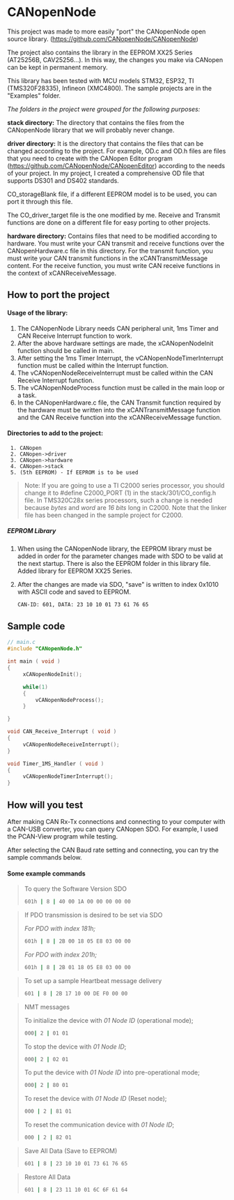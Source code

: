 # CANopenNode

This project was made to more easily "port" the CANopenNode open source library. (https://github.com/CANopenNode/CANopenNode)

The project also contains the library in the EEPROM XX25 Series (AT25256B, CAV25256...). In this way, the changes you make via CANopen can be kept in permanent memory.

This library has been tested with MCU models STM32, ESP32, TI (TMS320F28335), Infineon (XMC4800). The sample projects are in the "Examples" folder.



*The folders in the project were grouped for the following purposes:*

**stack directory:** The directory that contains the files from the CANopenNode library that we will probably never change.

**driver directory:** It is the directory that contains the files that can be changed according to the project. For example, OD.c and OD.h files are files that you need to create with the CANopen Editor program (https://github.com/CANopenNode/CANopenEditor) according to the needs of your project. In my project, I created a comprehensive OD file that supports DS301 and DS402 standards.

CO_storageBlank file, if a different EEPROM model is to be used, you can port it through this file.

The CO_driver_target file is the one modified by me. Receive and Transmit functions are done on a different file for easy porting to other projects.

**hardware directory:** Contains files that need to be modified according to hardware. You must write your CAN transmit and receive functions over the CANopenHardware.c file in this directory. For the transmit function, you must write your CAN transmit functions in the xCANTransmitMessage content. For the receive function, you must write CAN receive functions in the context of xCANReceiveMessage.





## How to port the project

#### Usage of the library:

1. The CANopenNode Library needs CAN peripheral unit, 1ms Timer and CAN Receive Interrupt function to work.
2. After the above hardware settings are made, the xCANopenNodeInit function should be called in main.
3. After setting the 1ms Timer Interrupt, the vCANopenNodeTimerInterrupt function must be called within the Interrupt function.
4. The vCANopenNodeReceiveInterrupt must be called within the CAN Receive Interrupt function.
5. The vCANopenNodeProcess function must be called in the main loop or a task.
6. In the CANopenHardware.c file, the CAN Transmit function required by the hardware must be written into the xCANTransmitMessage function and the CAN Receive function into the xCANReceiveMessage function.



#### Directories to add to the project:

     1. CANopen
     2. CANopen->driver
     3. CANopen->hardware
     4. CANopen->stack
     5. (5th EEPROM) - If EEPROM is to be used



> Note: If you are going to use a TI C2000 series processor, you should change it to #define C2000_PORT (1) in the stack/301/CO_config.h file. In TMS320C28x series processors, such a change is needed because *bytes* and *word* are *16 bits* long in C2000. Note that the linker file has been changed in the sample project for C2000.



##### EEPROM Library

   1. When using the CANopenNode library, the EEPROM library must be added in order for the parameter changes made with SDO to be valid at the next startup. There is also the EEPROM folder in this library file. Added library for EEPROM XX25 Series.

   2. After the changes are made via SDO, "save" is written to index 0x1010 with ASCII code and saved to EEPROM. 

      ```bash
      CAN-ID: 601, DATA: 23 10 10 01 73 61 76 65
      ```





## Sample code

```c
// main.c
#include "CANopenNode.h"

int main ( void )
{
     xCANopenNodeInit();

     while(1)
     {
         vCANopenNodeProcess();
     }

}

void CAN_Receive_Interrupt ( void )
{
     vCANopenNodeReceiveInterrupt();
}

void Timer_1MS_Handler ( void )
{
     vCANopenNodeTimerInterrupt();
}
```





## How will you test

After making CAN Rx-Tx connections and connecting to your computer with a CAN-USB converter, you can query CANopen SDO. For example, I used the PCAN-View program while testing.

After selecting the CAN Baud rate setting and connecting, you can try the sample commands below.



#### Some example commands

> To query the Software Version SDO
>
> ```bash
> 601h | 8 | 40 00 1A 00 00 00 00 00



> If PDO transmission is desired to be set via SDO
>
> *For PDO with index 181h;*
>
> ```bash
> 601h | 8 | 2B 00 18 05 E8 03 00 00
> ```
>
> *For PDO with index 201h;*
>
> ```bash
> 601h | 8 | 2B 01 18 05 E8 03 00 00
> ```



> To set up a sample Heartbeat message delivery
>
> ```bash
> 601 | 8 | 2B 17 10 00 DE F0 00 00



> NMT messages
>
> To initialize the device with *01 Node ID* (operational mode);
>
> ```bash
> 000| 2 | 01 01
> ```
>
> 
>
> To stop the device with *01 Node ID*;
>
> ```bash
> 000| 2 | 02 01
> ```
>
> 
>
> To put the device with *01 Node ID* into pre-operational mode;
>
> ```bash
> 000| 2 | 80 01
> ```
>
> 
>
> To reset the device with *01 Node ID* (Reset node);
>
> ```bash
> 000 | 2 | 81 01
> ```
>
> 
>
> To reset the communication device with *01 Node ID*;
>
> ```bash
> 000 | 2 | 82 01
> ```



> Save All Data (Save to EEPROM)
>
> ```bash
> 601 | 8 | 23 10 10 01 73 61 76 65
> ```



> Restore All Data
>
> ```bash
> 601 | 8 | 23 11 10 01 6C 6F 61 64
> ```

